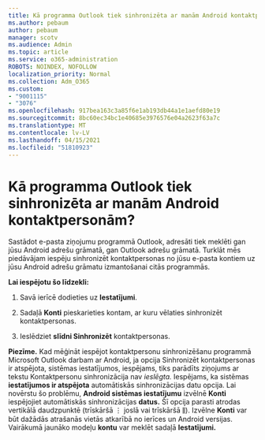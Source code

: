 ```yaml
---
title: Kā programma Outlook tiek sinhronizēta ar manām Android kontaktpersonām?
ms.author: pebaum
author: pebaum
manager: scotv
ms.audience: Admin
ms.topic: article
ms.service: o365-administration
ROBOTS: NOINDEX, NOFOLLOW
localization_priority: Normal
ms.collection: Adm_O365
ms.custom:
- "9001115"
- "3076"
ms.openlocfilehash: 917bea163c3a85f6e1ab193db44a1e1aefd80e19
ms.sourcegitcommit: 8bc60ec34bc1e40685e3976576e04a2623f63a7c
ms.translationtype: MT
ms.contentlocale: lv-LV
ms.lasthandoff: 04/15/2021
ms.locfileid: "51810923"
---
```

# <a name="how-does-outlook-sync-with-my-android-contacts"></a>Kā programma Outlook tiek sinhronizēta ar manām Android kontaktpersonām?

Sastādot e-pasta ziņojumu programmā Outlook, adresāti tiek meklēti gan jūsu Android adrešu grāmatā, gan Outlook adrešu grāmatā. Turklāt mēs piedāvājam iespēju sinhronizēt kontaktpersonas no jūsu e-pasta kontiem uz jūsu Android adrešu grāmatu izmantošanai citās programmās. 
 
**Lai iespējotu šo līdzekli:**
 
1. Savā ierīcē dodieties uz **Iestatījumi**.

2. Sadaļā **Konti** pieskarieties kontam, ar kuru vēlaties sinhronizēt kontaktpersonas.

3. Ieslēdziet **slīdni Sinhronizēt** kontaktpersonas.
 
**Piezīme.** Kad mēģināt iespējot kontaktpersonu sinhronizēšanu programmā Microsoft Outlook  darbam ar Android, ja opcija Sinhronizēt kontaktpersonas ir atspējota, sistēmas iestatījumos, iespējams, tiks parādīts ziņojums ar tekstu Kontaktpersonu sinhronizācija nav *ieslēgta.* Iespējams, ka sistēmas **iestatījumos ir atspējota** automātiskās sinhronizācijas datu opcija. Lai novērstu šo problēmu, **Android sistēmas iestatījumu** izvēlnē **Konti** iespējojiet automātiskās sinhronizācijas **datus.** Šī opcija parasti atrodas vertikālā daudzpunktē (trīskāršā ⋮ joslā vai trīskāršā ⫼). Izvēlne  **Konti** var būt dažādās atrašanās vietās atkarībā no ierīces un Android versijas. Vairākumā jaunāko modeļu **kontu** var meklēt sadaļā **Iestatījumi.**